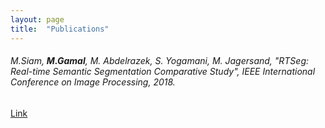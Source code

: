 ```yaml
---
layout: page
title:  "Publications"
---
```

###### M.Siam, **M.Gamal**, M. Abdelrazek, S. Yogamani, M. Jagersand, "RTSeg: Real-time Semantic Segmentation Comparative Study", IEEE International Conference on Image Processing, 2018. 
[Link](https://arxiv.org/abs/1803.02758)


